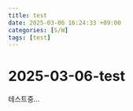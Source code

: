 ```yaml
---
title: test
date: 2025-03-06 16:24:33 +09:00
categories: [S/W]
tags: [test]
---
```


# 2025-03-06-test
테스트중...